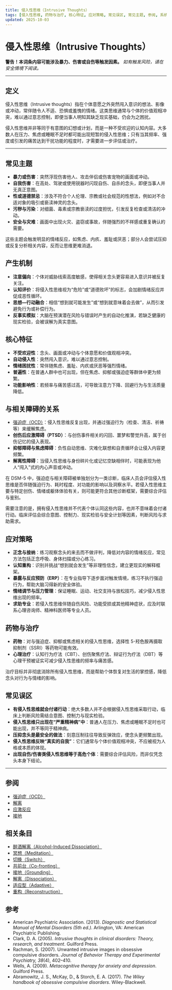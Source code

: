 ```yaml
---
title: 侵入性思维（Intrusive Thoughts）
tags: [侵入性思维, 药物与治疗, 核心特征, 应对策略, 常见误区, 常见主题, 参阅, 系统体验与机制]
updated: 2025-10-03
---
```


# 侵入性思维（Intrusive Thoughts）

**警告！本词条内容可能涉及暴力、伤害或自伤等触发因素。**
*如有触发风险，请在安全情境下阅读。*

---

## 定义

侵入性思维（Intrusive thoughts）指在个体意愿之外突然闯入意识的想法、影像或冲动，常伴随令人不适、恐惧或羞愧的情绪。这类思维通常与个体的价值观相冲突，难以通过意志控制，即便当事人明知其缺乏现实基础，仍会为之困扰。

侵入性思维并非等同于有意图的幻想或计划，而是一种不受欢迎的认知内容。大多数人在压力、焦虑或睡眠不足时都可能出现短暂的侵入性思维；只有当其频率、强度或引发的痛苦达到干扰功能的程度时，才需要进一步评估或治疗。

---

## 常见主题

* **暴力或伤害**：突然浮现伤害他人、攻击伴侣或伤害宠物的画面或冲动。
* **自我伤害**：在高处、驾驶或使用锐器时闪现自伤、自杀的念头，即便当事人并无真正意图。
* **性或道德禁忌**：涉及不符合个人伦理、宗教或社会规范的性想法，例如对不合适对象的吸引或亵渎神灵的念头。
* **污秽与污染**：对细菌、毒素或宗教亵渎的过度担忧，引发反复检查或清洁的冲动。
* **安全与灾难**：画面中出现火灾、盗窃或事故，伴随强烈的不祥感或重复确认的需要。

这些主题会触发明显的情绪反应，如焦虑、内疚、羞耻或厌恶；部分人会尝试压抑或反复分析相关内容，反而让思维更难消退。

## 产生机制

* **注意偏向**：个体对威胁线索高度敏感，使得相关念头更容易进入意识并被反复关注。
* **认知评价**：将侵入性思维视为“危险”或“道德败坏”的标志，会加剧情绪反应并促成恶性循环。
* **思想—行动融合**：相信“想到就可能发生”或“想到就意味着会去做”，从而引发避免行为或补偿行为。
* **反事实模拟**：大脑在预演潜在风险与错误时产生的自动化推演，若缺乏健康的现实检验，会被误解为真实意图。

## 核心特征

* **不受欢迎性**：念头、画面或冲动与个体意愿和价值观相冲突。
* **自动侵入性**：突然闯入意识，难以通过意志控制。
* **情绪困扰性**：常伴随焦虑、羞耻、内疚或厌恶等强烈情绪。
* **普遍性**：在普通人群中也可出现，但在焦虑、抑郁或强迫症等群体中更为频繁。
* **功能影响性**：若频率与痛苦感过高，可导致注意力下降、回避行为与生活质量降低。

## 与相关障碍的关系

* [强迫症（OCD）](entries/OCD.md)：侵入性思维反复出现，并通过强迫行为（检查、清洁、祈祷等）来缓解焦虑。
* **创伤后应激障碍（PTSD）**：与创伤事件相关的闪回、噩梦和警觉升高，属于创伤记忆的侵入表现。
* **抑郁障碍与焦虑障碍**：负性自动思维、灾难化联想和自责循环会让侵入内容更频繁。
* **解离性障碍**：当侵入性思维与身份碎片化或记忆空缺相伴时，可能表现为他人“闯入”式的内心声音或冲动。

在 DSM-5 中，强迫症与相关障碍被单独划分为一类诊断，临床人员会评估侵入性思维是否伴随强迫行为、耗时程度、对功能的影响以及洞察水平。若侵入性思维主要与特定创伤、情绪或躯体体验有关，则可能更符合其他诊断框架，需要综合评估与鉴别。

需要注意的是，拥有侵入性思维并不代表个体认同这些内容，也并不意味着会付诸行动。临床评估会综合意图、控制力、现实检验与安全计划等因素，判断风险与求助需求。

## 应对策略

* **正念与接纳**：练习观察念头的来去而不做评判，降低对内容的情绪反应，常见方法包括正念呼吸、身体扫描或分心练习。
* **认知重构**：识别并挑战“想到就会发生”等非理性信念，建立更现实的解释框架。
* **暴露与反应预防（ERP）**：在专业指导下逐步面对触发情境，练习不执行强迫行为，帮助大脑习得新的安全体验。
* **情绪调节与压力管理**：保证睡眠、运动、社交支持与放松技巧，减少侵入性思维出现的频率。
* **求助专业**：若侵入性思维伴随自伤风险、功能受损或其他精神症状，应及时联系心理咨询师、精神科医师等专业人员。

## 药物与治疗

* **药物**：对与强迫症、抑郁或焦虑相关的侵入性思维，选择性 5-羟色胺再摄取抑制剂（SSRI）等药物可能有效。
* **心理治疗**：认知行为疗法（CBT）、创伤聚焦疗法、辩证行为疗法（DBT）等心理干预被证实可减少侵入性思维的频率与痛苦感。

治疗目标并非彻底消除所有侵入性思维，而是帮助个体恢复对生活的掌控感，降低念头对行为与情绪的影响。

## 常见误区

* **有侵入性思维就会付诸行动**：绝大多数人并不会根据侵入性思维采取行动，临床上判断风险需结合意图、控制力与现实检验。
* **侵入性思维只出现在“严重精神病”中**：普通人在压力、焦虑或睡眠不足时也可能出现，并不等同于精神病。
* **压抑念头是最安全的做法**：刻意压制往往导致反弹效应，使念头更频繁出现。
* **侵入性思维反映“真实的自我”**：它们通常与个体价值观相冲突，不应被视为人格或本质的体现。
* **出现自伤/伤害类侵入性思维等于高危个体**：需要综合评估风险，而非仅凭念头本身下结论。

---

## 参阅

* [强迫症（OCD）](entries/OCD.md)
* [解离](entries/Dissociation.md)
* [应激反应](entries/Stress-Response.md)
* [接地](entries/Grounding.md)

## 相关条目

- [醉酒解离（Alcohol-Induced Dissociation）](/entries/Alcohol-Induced-Dissociation.md)
- [冥想（Meditation）](/entries/Meditation.md)
- [切换（Switch）](/entries/Switch.md)
- [共前台（Co-fronting）](/entries/Co-Fronting.md)
- [接地（Grounding）](/entries/Grounding.md)
- [解离（Dissociation）](/entries/Dissociation.md)
- [适应型（Adaptive）](/entries/Adaptive.md)
- [重构（Reconstruction）](/entries/Reconstruction.md)

## 参考

* American Psychiatric Association. (2013). *Diagnostic and Statistical Manual of Mental Disorders (5th ed.)*. Arlington, VA: American Psychiatric Publishing.
* Clark, D. A. (2005). *Intrusive thoughts in clinical disorders: Theory, research, and treatment*. Guilford Press.
* Rachman, S. (2007). Unwanted intrusive images in obsessive compulsive disorders. *Journal of Behavior Therapy and Experimental Psychiatry, 38*(4), 402–410.
* Wells, A. (2009). *Metacognitive therapy for anxiety and depression*. Guilford Press.
* Abramowitz, J. S., McKay, D., & Storch, E. A. (2017). *The Wiley handbook of obsessive compulsive disorders*. Wiley-Blackwell.
